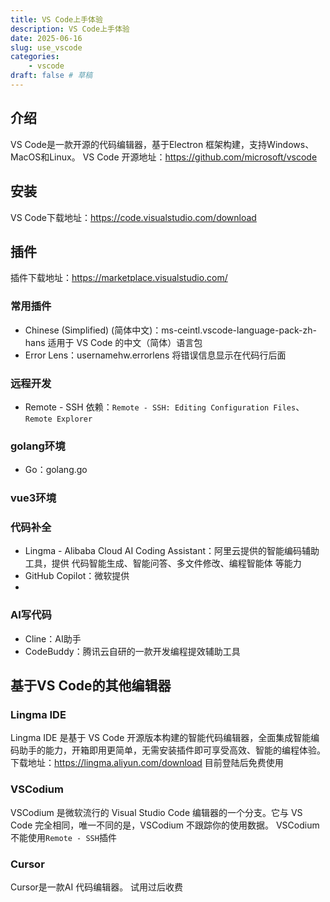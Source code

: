 ```yaml
---
title: VS Code上手体验
description: VS Code上手体验
date: 2025-06-16
slug: use_vscode
categories:
    - vscode
draft: false # 草稿
---
```


## 介绍
VS Code是一款开源的代码编辑器，基于Electron 框架构建，支持Windows、MacOS和Linux。
VS Code 开源地址：https://github.com/microsoft/vscode
## 安装
VS Code下载地址：https://code.visualstudio.com/download
## 插件
插件下载地址：https://marketplace.visualstudio.com/
### 常用插件
- Chinese (Simplified) (简体中文)：ms-ceintl.vscode-language-pack-zh-hans
    适用于 VS Code 的中文（简体）语言包
- Error Lens：usernamehw.errorlens
    将错误信息显示在代码行后面

### 远程开发
- Remote - SSH
依赖：`Remote - SSH: Editing Configuration Files`、`Remote Explorer`

### golang环境
- Go：golang.go

### vue3环境


### 代码补全
- Lingma - Alibaba Cloud AI Coding Assistant：阿里云提供的智能编码辅助工具，提供 代码智能生成、智能问答、多文件修改、编程智能体 等能力
- GitHub Copilot：微软提供
-

### AI写代码
- Cline：AI助手
- CodeBuddy：腾讯云自研的一款开发编程提效辅助工具

## 基于VS Code的其他编辑器
### Lingma IDE
Lingma IDE 是基于 VS Code 开源版本构建的智能代码编辑器，全面集成智能编码助手的能力，开箱即用更简单，无需安装插件即可享受高效、智能的编程体验。
下载地址：https://lingma.aliyun.com/download
目前登陆后免费使用
### VSCodium
VSCodium 是微软流行的 Visual Studio Code 编辑器的一个分支。它与 VS Code 完全相同，唯一不同的是，VSCodium 不跟踪你的使用数据。
VSCodium不能使用`Remote - SSH`插件
### Cursor
Cursor是一款AI 代码编辑器。
试用过后收费